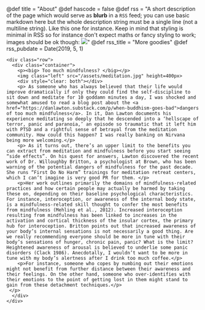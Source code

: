 @def title = "About"
@def hascode = false
@def rss = "A short description of the page which would serve as **blurb** in a `RSS` feed; you can use basic markdown here but the whole description string must be a single line (not a multiline string). Like this one for instance. Keep in mind that styling is minimal in RSS so for instance don't expect maths or fancy styling to work; images should be ok though: ![](https://upload.wikimedia.org/wikipedia/en/b/b0/Rick_and_Morty_characters.jpg)"
@def rss_title = "More goodies"
@def rss_pubdate = Date(2019, 5, 1)


~~~
<div class="row">
  <div class="container">
    <p><big> Too much mindfulness? </big></p>
    <img class="left" src="/assets/meditation.jpg" height=400px>
    <div style="clear: both"></div>
    <p> As someone who has always believed that their life would improve dramatically if only they could find the self-discipline to sit down and meditate for 10 goddamn minutes a day, I was shocked and somewhat amused to read a blog post about the <a href="https://danlawton.substack.com/p/when-buddhism-goes-bad">dangers of too much mindfulness</a>. In it, Dan Lawton documents his experience meditating so deeply that he descended into a ‘hellscape of terror, panic and paranoia,’ an episode so traumatic that it left him with PTSD and a rightful sense of betrayal from the meditation community. How could this happen? I was really banking on Nirvana being more welcoming.</p>
    <p> As it turns out, there’s an upper limit to the benefits you can extract from meditation and mindfulness before you start seeing “side effects”. On his quest for answers, Lawton discovered the recent work of Dr. Willoughby Britton, a psychologist at Brown, who has been warning of the potential dangers of mindfulness for the past decade. She runs “First Do No Harm” trainings for meditation retreat centers, which I can’t imagine is very good PR for them. </p>
    <p>Her work outlines primarily the domains of mindfulness-related practices and how certain people may actually be harmed by taking these on, depending on their baseline psychological characteristics. For instance, interoception, or awareness of the internal body state, is a mindfulness-related skill thought to confer the most benefits from mindfulness (Mehling et al., 2012). Increased interoception resulting from mindfulness has been linked to increases in the activation and cortical thickness of the insular cortex, the primary hub for interoception. Britton points out that increased awareness of your body’s internal sensations is not necessarily a good thing. Are we really recommending everyone should be more in tune with their body’s sensations of hunger, chronic pain, panic? What is the limit? Heightened awareness of arousal is believed to underlie some panic disorders (Clack 1986). Anecdotally, I wouldn’t want to be more in tune with my body’s alertness after I drink too much coffee.</p>    
    <p>For instance, someone who copes by numbing out their emotions might not benefit from further distance between their awareness and their feelings. On the other hand, someone who over-identifies with their emotions to the point of getting lost in them might stand to gain from these detachment techniques.</p>
 </p>
  </div>
</div>
~~~
